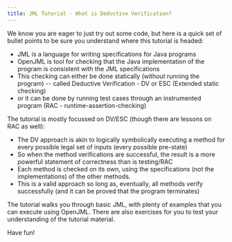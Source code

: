 ```yaml
---
title: JML Tutorial - What is Deductive Verification?
---
```


We know you are eager to just try out some code, but here is a quick set of bullet points to be sure you understand where this tutorial is headed:
* JML is a language for writing specifications for Java programs
* OpenJML is tool for checking that the Java implementation of the program is consistent with the JML specifications
* This checking can either be done statically (without running the program) -- called Deductive Verification - DV or ESC (Extended static checking)
* or it can be done by running test cases through an instrumented program (RAC - runtime-assertion-checking)

The tutorial is mostly focussed on DV/ESC (though there are lessons on RAC as well):
* The DV approach is akin to logically symbolically executing a method for every possible legal set of inputs (every possible pre-state)
* So when the method verifications are successful, the result is a more powerful statement of correctness than is testing/RAC
* Each method is checked on its own, using the specifications (not the implementations) of the other methods.
* This is a valid approach so long as, eventually, all methods verify successfully (and it can be proved that the program terminates)

The tutorial walks you through basic JML, with plenty of examples that you can execute using OpenJML.
There are also exercises for you to test your understanding of the tutorial material.

Have fun!


